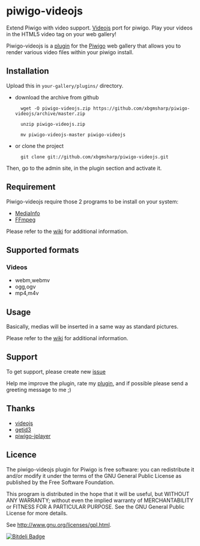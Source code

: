 piwigo-videojs
==============

Extend Piwigo with video support. [Videojs](http://videojs.com/) port for piwigo. Play your videos in the HTML5 video tag on your web gallery!

Piwigo-videojs is a [plugin](http://piwigo.org/ext/extension_view.php?eid=610) for the [Piwigo](http://piwigo.org/) web gallery that allows you to render various video files within your piwigo install.

Installation
-----

Upload this in ``your-gallery/plugins/`` directory.

* download the archive from github

        wget -O piwigo-videojs.zip https://github.com/xbgmsharp/piwigo-videojs/archive/master.zip

        unzip piwigo-videojs.zip
        
        mv piwigo-videojs-master piwigo-videojs

* or clone the project 

        git clone git://github.com/xbgmsharp/piwigo-videojs.git

Then, go to the admin site, in the plugin section and activate it.

Requirement
-----

Piwigo-videojs require those 2 programs to be install on your system:

* [MediaInfo](http://mediaarea.net/en/MediaInfo)
* [FFmpeg](http://www.ffmpeg.org/)

Please refer to the [wiki](https://github.com/xbgmsharp/piwigo-videojs/wiki/How-to-add-videos#step-2-install) for additional information.

Supported formats
-----

### Videos ###

* webm,webmv
* ogg,ogv
* mp4,m4v

Usage
-----

Basically, medias will be inserted in a same way as standard pictures.

Please refer to the [wiki](https://github.com/xbgmsharp/piwigo-videojs/wiki) for additional information.

Support
-----

To get support, please create new [issue](https://github.com/xbgmsharp/piwigo-videojs/issues)

Help me improve the plugin, rate my [plugin](http://piwigo.org/ext/extension_view.php?eid=610), and if possible please send a greeting message to me ;)

Thanks
-----

* [videojs](http://videojs.com/)
* [getid3](http://getid3.sourceforge.net/)
* [piwigo-jplayer](https://github.com/d-matt/piwigo-jplayer)

Licence
-------
The piwigo-videojs plugin for Piwigo is free software:  you can redistribute it
and/or  modify  it under  the  terms  of the  GNU  General  Public License  as
published by the Free Software Foundation.

This program  is distributed in the hope  that it will be  useful, but WITHOUT
ANY WARRANTY; without even the  implied warranty of MERCHANTABILITY or FITNESS
FOR A PARTICULAR PURPOSE. See the GNU General Public License for more details.

See <http://www.gnu.org/licenses/gpl.html>.


[![Bitdeli Badge](https://d2weczhvl823v0.cloudfront.net/xbgmsharp/piwigo-videojs/trend.png)](https://bitdeli.com/free "Bitdeli Badge")

